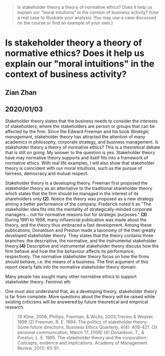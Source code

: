 
> Is stakeholder theory a theory of normative ethics? Does it help us explain our “moral intuitions” in the context of business activity? (Use a real case to illustrate your analysis. You may use a case discussed on the course or find an example of your own.)

# Is stakeholder theory a theory of normative ethics? Does it help us explain our "moral intuitions" in the context of business activity?

## Zian Zhan
## 2020/01/03

Stakeholder theory states that the business needs to consider the interests of stakeholders, where the stakeholders are person or groups that can be affected by the firm. Since the Edward Freeman and his book *Strategic management*, stakeholder theory has attracted the attention of many academics in philosophy, corporate strategy, and business management. Is stakeholder theory a theory of normative ethics? This is a theoretical debate that is still on going. My answer to the question is yes. Stakeholder theory have may normative theory supports and itself fits into a framework of normative ethics. With real life examples, I will also show that stakeholder theory is coincident with our moral intuitions, such as the pursue of fairness, democracy and mutual respect.  

Stakeholder theory is a developing theory. Freeman first proposed the stakeholder theory as an alternative to the traditional shareholder theory which states that the firm should be managed in the interest of its shareholders only **(2)**.  Notice the theory was proposed as a new strategy aiming a better performance of the company. Frederick noted it as "The stakeholder idea fits into the mentality of strategically-minded corporate managers... not for normative reasons but for strategic purposes." **(3)** During 1991 to 1998, many influencial publication was made about the theory, and the theory thus embraced a fast development. Among these publications, Donaldson and Preston made a taxonomy of the then greatly developed stakeholder theory. They states that the theory contains three branches: the descriptive, the normative, and the instrumental stakeholder theory.**(4)** Descriptive and instrumental stakeholder theory discuss how the firm behave and how the the behaviour affects its performance, respectively. The normative stakeholder theory focus on how the firms should behave, i.e. the means of a business. The first argument of this report clearly falls into the normative stakeholder theory domain. 

Many people has sought many other normative ethics to support stakeholder theory. Feminist eth



 

One must also understand that, as a developing theory, stakeholder theory is far from complete. More questions about the theory will be raised while existing criticisms will be answered by future theoretical and empirical research. 






> (1) Kline, 2006; Phillips, Freeman, & Wicks, 2003;Trevino & Weaver, 1999
> (2) 
Freeman, R. E. 1994. The politics of stakeholder theory: Some future directions. Business Ethics Quarterly, 4(4): 409-421.
> (3)  personal communication, March 17, 2008)
> (4) 
Donaldson, T., & Preston, L. E. 1995. The stakeholder theory and the corporation: Concepts, evidence and implications. Academy of Management Review, 20(1): 65-91.
<!--stackedit_data:
eyJoaXN0b3J5IjpbLTc1OTAyODY3NCwtMTQ3MTA3ODY0OCwtOT
c5MzYxMTY0LC04Njk1MjEwMzVdfQ==
-->